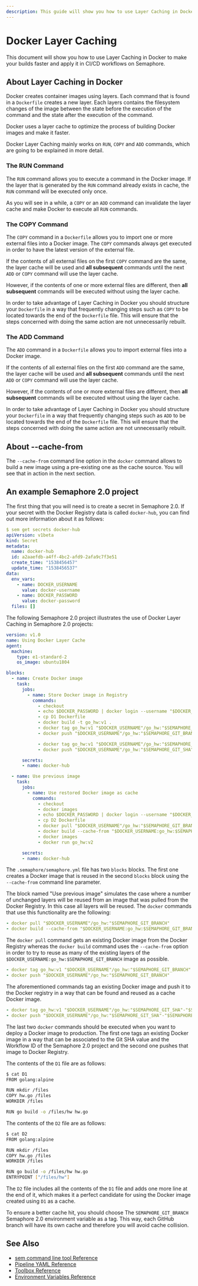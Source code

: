 ```yaml
---
description: This guide will show you how to use Layer Caching in Docker to make your builds faster and apply it in CI/CD workflows on Semaphore.
---
```


# Docker Layer Caching

This document will show you how to use Layer Caching in Docker to make your
builds faster and apply it in CI/CD workflows on Semaphore.

## About Layer Caching in Docker

Docker creates container images using layers. Each command that is found in a
`Dockerfile` creates a new layer. Each layers contains the filesystem changes
of the image between the state before the execution of the command and the
state after the execution of the command.

Docker uses a layer cache to optimize the process of building Docker images
and make it faster.

Docker Layer Caching mainly works on `RUN`, `COPY` and `ADD` commands, which are
going to be explained in more detail.

### The RUN Command

The `RUN` command allows you to execute a command in the Docker image. If the
layer that is generated by the `RUN` command already exists in cache, the `RUN`
command will be executed only once.

As you will see in a while, a `COPY` or an `ADD` command can invalidate the
layer cache and make Docker to execute all `RUN` commands.

### The COPY Command

The `COPY` command in a `Dockerfile` allows you to import one or more external
files into a Docker image. The `COPY` commands always get executed in order to
have the latest version of the external file.

If the contents of all external files on the first `COPY` command are the
same, the layer cache will be used and **all subsequent** commands until the
next `ADD` or `COPY` command will use the layer cache.

However, if the contents of one or more external files are different, then
**all subsequent** commands will be executed without using the layer cache.

In order to take advantage of Layer Caching in Docker you should structure your
`Dockerfile` in a way that frequently changing steps such as `COPY` to be
located towards the end of the `Dockerfile` file. This will ensure that the
steps concerned with doing the same action are not unnecessarily rebuilt.

### The ADD Command

The `ADD` command in a `Dockerfile` allows you to import external files into
a Docker image.

If the contents of all external files on the first `ADD` command are the
same, the layer cache will be used and **all subsequent** commands until the
next `ADD` or `COPY` command will use the layer cache.

However, if the contents of one or more external files are different, then
**all subsequent** commands will be executed without using the layer cache.

In order to take advantage of Layer Caching in Docker you should structure your
`Dockerfile` in a way that frequently changing steps such as `ADD` to be
located towards the end of the `Dockerfile` file. This will ensure that the
steps concerned with doing the same action are not unnecessarily rebuilt.

## About --cache-from

The `--cache-from` command line option in the `docker` command allows to build
a new image using a pre-existing one as the cache source. You will see that in
action in the next section.

## An example Semaphore 2.0 project

The first thing that you will need is to create a secret in Semaphore 2.0. If
your secret with the Docker Registry data is called `docker-hub`, you can find
out more information about it as follows:

``` yaml
$ sem get secrets docker-hub
apiVersion: v1beta
kind: Secret
metadata:
  name: docker-hub
  id: a2aaefdb-a4ff-4bc2-afd9-2afa9c7f3e51
  create_time: "1538456457"
  update_time: "1538456537"
data:
  env_vars:
    - name: DOCKER_USERNAME
      value: docker-username
    - name: DOCKER_PASSWORD
      value: docker-password
  files: []
```

The following Semaphore 2.0 project illustrates the use of Docker Layer Caching
in Semaphore 2.0 projects:

``` yaml
version: v1.0
name: Using Docker Layer Cache
agent:
  machine:
    type: e1-standard-2
    os_image: ubuntu1804

blocks:
  - name: Create Docker image
    task:
      jobs:
        - name: Store Docker image in Registry
          commands:
            - checkout
            - echo $DOCKER_PASSWORD | docker login --username "$DOCKER_USERNAME" --password-stdin
            - cp D1 Dockerfile
            - docker build -t go_hw:v1 .
            - docker tag go_hw:v1 "$DOCKER_USERNAME"/go_hw:"$SEMAPHORE_GIT_BRANCH"
            - docker push "$DOCKER_USERNAME"/go_hw:"$SEMAPHORE_GIT_BRANCH"

            - docker tag go_hw:v1 "$DOCKER_USERNAME"/go_hw:"$SEMAPHORE_GIT_SHA"-"$SEMAPHORE_WORKFLOW_ID"
            - docker push "$DOCKER_USERNAME"/go_hw:"$SEMAPHORE_GIT_SHA"-"$SEMAPHORE_WORKFLOW_ID"

      secrets:
      - name: docker-hub

  - name: Use previous image
    task:
      jobs:
        - name: Use restored Docker image as cache
          commands:
            - checkout
            - docker images
            - echo $DOCKER_PASSWORD | docker login --username "$DOCKER_USERNAME" --password-stdin
            - cp D2 Dockerfile
            - docker pull "$DOCKER_USERNAME"/go_hw:"$SEMAPHORE_GIT_BRANCH"
            - docker build --cache-from "$DOCKER_USERNAME:go_hw:$SEMAPHORE_GIT_BRANCH" -t go_hw:v2 .
            - docker images
            - docker run go_hw:v2

      secrets:
      - name: docker-hub
```

The `.semaphore/semaphore.yml` file has two `blocks` blocks. The first one
creates a Docker image that is reused in the second `blocks` block using the
`--cache-from` command line parameter.

The block named "Use previous image" simulates the case where a number of
unchanged layers will be reused from an image that was pulled from the Docker
Registry. In this case all layers will be reused. The `docker` commands that
use this functionality are the following:

``` yaml
- docker pull "$DOCKER_USERNAME"/go_hw:"$SEMAPHORE_GIT_BRANCH"
- docker build --cache-from "$DOCKER_USERNAME:go_hw:$SEMAPHORE_GIT_BRANCH" -t go_hw:v2 .
```

The `docker pull` command gets an existing Docker image from the Docker
Registry whereas the `docker build` command uses the `--cache-from` option in
order to try to reuse as many of the existing layers of the
`$DOCKER_USERNAME:go_hw:$SEMAPHORE_GIT_BRANCH` image as possible.

``` yaml
- docker tag go_hw:v1 "$DOCKER_USERNAME"/go_hw:"$SEMAPHORE_GIT_BRANCH"
- docker push "$DOCKER_USERNAME"/go_hw:"$SEMAPHORE_GIT_BRANCH"
```

The aforementioned commands tag an existing Docker image and push it to the
Docker registry in a way that can be found and reused as a cache Docker image.

``` yaml
- docker tag go_hw:v1 "$DOCKER_USERNAME"/go_hw:"$SEMAPHORE_GIT_SHA"-"$SEMAPHORE_WORKFLOW_ID"
- docker push "$DOCKER_USERNAME"/go_hw:"$SEMAPHORE_GIT_SHA"-"$SEMAPHORE_WORKFLOW_ID"
```

The last two `docker` commands should be executed when you want to deploy a
Docker image to production. The first one tags an existing Docker image in a
way that can be associated to the Git SHA value and the Workflow ID of the
Semaphore 2.0 project and the second one pushes that image to Docker Registry.

The contents of the `D1` file are as follows:

``` bash
$ cat D1
FROM golang:alpine

RUN mkdir /files
COPY hw.go /files
WORKDIR /files

RUN go build -o /files/hw hw.go
```

The contents of the `D2` file are as follows:

``` bash
$ cat D2
FROM golang:alpine

RUN mkdir /files
COPY hw.go /files
WORKDIR /files

RUN go build -o /files/hw hw.go
ENTRYPOINT ["/files/hw"]
```

The `D2` file includes all the contents of the `D1` file and adds one more
line at the end of it, which makes it a perfect candidate for using the
Docker image created using `D1` as a cache.

To ensure a better cache hit, you should choose The `SEMAPHORE_GIT_BRANCH`
Semaphore 2.0 environment variable as a tag. This way, each GitHub branch will
have its own cache and therefore you will avoid cache collision.

## See Also

- [sem command line tool Reference](https://docs.semaphoreci.com/reference/sem-command-line-tool/)
- [Pipeline YAML Reference](https://docs.semaphoreci.com/reference/pipeline-yaml-reference/)
- [Toolbox Reference](https://docs.semaphoreci.com/reference/toolbox-reference/)
- [Environment Variables Reference](https://docs.semaphoreci.com/ci-cd-environment/environment-variables/)
